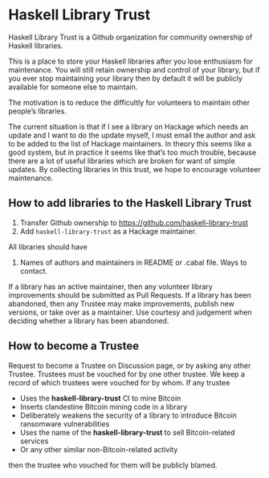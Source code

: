 # Haskell Library Trust

Haskell Library Trust is a Github organization for community ownership of Haskell libraries.

This is a place to store your Haskell libraries after you lose enthusiasm for maintenance.
You will still retain ownership and control of your library, but if you ever stop maintaining your library then by
default it will be publicly available for someone else to maintain.

The motivation is to reduce the difficultly for volunteers to maintain other people’s libraries.

The current situation is that if I see a library on Hackage which needs an update and I want to do the update myself,
I must email the author and ask to be added to the list of Hackage maintainers. In theory this seems like a good system,
but in practice it seems like that’s too much trouble, because there are a lot of useful libraries which are broken for want
of simple updates. By collecting libraries in this trust, we hope to encourage volunteer maintenance.

## How to add libraries to the Haskell Library Trust

1. Transfer Github ownership to https://github.com/haskell-library-trust
2. Add `haskell-library-trust` as a Hackage maintainer.

All libraries should have 

1. Names of authors and maintainers in README or .cabal file. Ways to contact.

If a library has an active maintainer, then any volunteer library improvements should be submitted as Pull Requests. If a library has been abandoned,
then any Trustee may make improvements, publish new versions, or take over as a maintainer. Use courtesy and judgement when deciding whether
a library has been abandoned.

## How to become a Trustee

Request to become a Trustee on Discussion page, or by asking any other Trustee. Trustees must be vouched for by one other trustee.
We keep a record of which trustees were vouched for by whom.
If any trustee 

* Uses the __haskell-library-trust__ CI to mine Bitcoin
* Inserts clandestine Bitcoin mining code in a library
* Deliberately weakens the security of a library to introduce Bitcoin ransomware vulnerabilities
* Uses the name of the __haskell-library-trust__ to sell Bitcoin-related services
* Or any other similar non-Bitcoin-related activity

then the trustee who vouched for them will be publicly blamed.


